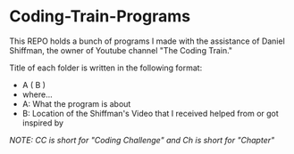 # Coding-Train-Programs

This REPO holds a bunch of programs I made with the assistance of Daniel Shiffman, the owner of Youtube channel "The Coding Train."

Title of each folder is written in the following format: 
- A ( B )
- where...
- A: What the program is about
- B: Location of the Shiffman's Video that I received helped from or got inspired by 

*NOTE: CC is short for "Coding Challenge" and Ch is short for "Chapter"*
